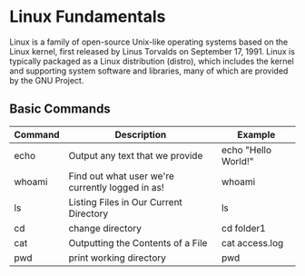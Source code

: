 # Linux Fundamentals

Linux is a family of open-source Unix-like operating systems based on the Linux kernel, first released by Linus Torvalds on September 17, 1991. Linux is typically packaged as a Linux distribution (distro), which includes the kernel and supporting system software and libraries, many of which are provided by the GNU Project.

## Basic Commands

| Command 	| Description                                      	| Example             	|
|---------	|--------------------------------------------------	|---------------------	|
| echo    	| Output any text that we provide                  	| echo "Hello World!" 	|
| whoami  	| Find out what user we're currently logged in as! 	| whoami              	|
| ls      	| Listing Files in Our Current Directory           	| ls                  	|
| cd      	| change directory                                 	| cd folder1          	|
| cat     	| Outputting the Contents of a File                	| cat access.log      	|
| pwd     	| print working directory                          	| pwd                 	|

